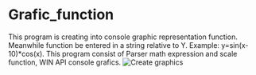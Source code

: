 # Grafic_function
This program is creating into console graphic representation function. Meanwhile  function be entered in a string relative to Y. Example: y=sin(x-10)*cos(x). This program consist of Parser math expression and scale function, WIN API console grafics.
![Create graphics](https://github.com/Iklipsa/Grafic_function/blob/check/GrafOutput.png)
